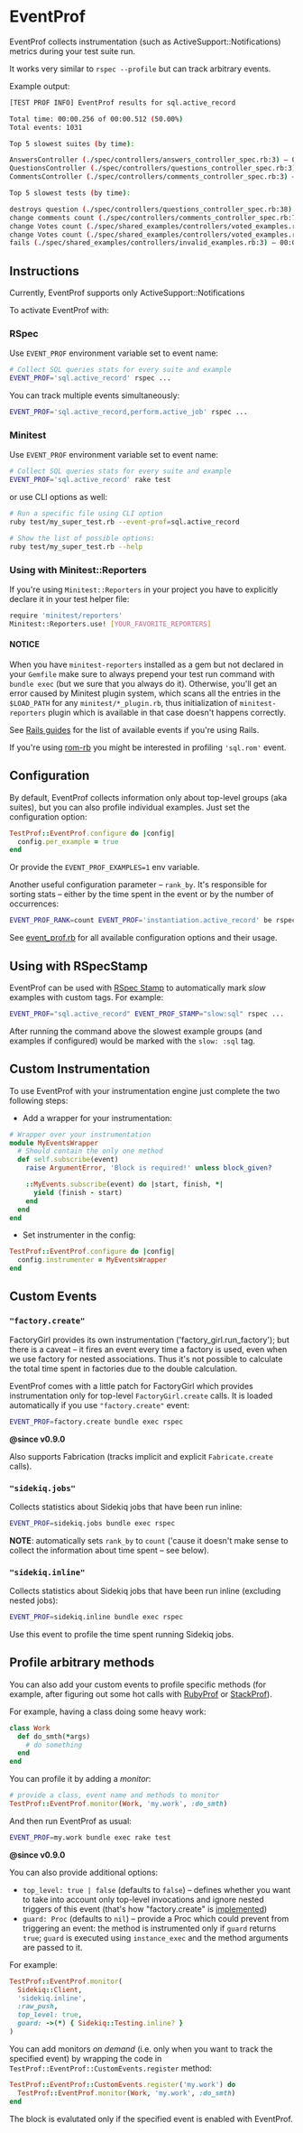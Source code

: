 # EventProf

EventProf collects instrumentation (such as ActiveSupport::Notifications) metrics during your test suite run.

It works very similar to `rspec --profile` but can track arbitrary events.

Example output:

```sh
[TEST PROF INFO] EventProf results for sql.active_record

Total time: 00:00.256 of 00:00.512 (50.00%)
Total events: 1031

Top 5 slowest suites (by time):

AnswersController (./spec/controllers/answers_controller_spec.rb:3) – 00:00.119 (549 / 20) of 00:00.200 (59.50%)
QuestionsController (./spec/controllers/questions_controller_spec.rb:3) – 00:00.105 (360 / 18) of 00:00.125 (84.00%)
CommentsController (./spec/controllers/comments_controller_spec.rb:3) – 00:00.032 (122 / 4) of 00:00.064 (50.00%)

Top 5 slowest tests (by time):

destroys question (./spec/controllers/questions_controller_spec.rb:38) – 00:00.022 (29) of 00:00.064 (34.38%)
change comments count (./spec/controllers/comments_controller_spec.rb:7) – 00:00.011 (34) of 00:00.022 (50.00%)
change Votes count (./spec/shared_examples/controllers/voted_examples.rb:23) – 00:00.008 (25) of 00:00.022 (36.36%)
change Votes count (./spec/shared_examples/controllers/voted_examples.rb:23) – 00:00.008 (32) of 00:00.035 (22.86%)
fails (./spec/shared_examples/controllers/invalid_examples.rb:3) – 00:00.007 (34) of 00:00.014 (50.00%)

```

## Instructions

Currently, EventProf supports only ActiveSupport::Notifications

To activate EventProf with:

### RSpec

Use `EVENT_PROF` environment variable set to event name:

```sh
# Collect SQL queries stats for every suite and example
EVENT_PROF='sql.active_record' rspec ...
```

You can track multiple events simultaneously:

```sh
EVENT_PROF='sql.active_record,perform.active_job' rspec ...
```

### Minitest

Use `EVENT_PROF` environment variable set to event name:

```sh
# Collect SQL queries stats for every suite and example
EVENT_PROF='sql.active_record' rake test
```
or use CLI options as well:

```sh
# Run a specific file using CLI option
ruby test/my_super_test.rb --event-prof=sql.active_record

# Show the list of possible options:
ruby test/my_super_test.rb --help
```

### Using with Minitest::Reporters

If you're using `Minitest::Reporters` in your project you have to explicitly declare it
in your test helper file:

```sh
require 'minitest/reporters'
Minitest::Reporters.use! [YOUR_FAVORITE_REPORTERS]
```
#### NOTICE
When you have `minitest-reporters` installed as a gem but not declared in your `Gemfile`
make sure to always prepend your test run command with `bundle exec` (but we sure that you always do it).
Otherwise, you'll get an error caused by Minitest plugin system, which scans all the entries in the
`$LOAD_PATH` for any `minitest/*_plugin.rb`, thus initialization of `minitest-reporters` plugin which is
available in that case doesn't happens correctly.

See [Rails guides](http://guides.rubyonrails.org/active_support_instrumentation.html)
for the list of available events if you're using Rails.

If you're using [rom-rb](http://rom-rb.org) you might be interested in profiling `'sql.rom'` event.

## Configuration

By default, EventProf collects information only about top-level groups (aka suites),
but you can also profile individual examples. Just set the configuration option:

```ruby
TestProf::EventProf.configure do |config|
  config.per_example = true
end
```

Or provide the `EVENT_PROF_EXAMPLES=1` env variable.

Another useful configuration parameter – `rank_by`. It's responsible for sorting stats –
either by the time spent in the event or by the number of occurrences:

```sh
EVENT_PROF_RANK=count EVENT_PROF='instantiation.active_record' be rspec
```

See [event_prof.rb](https://github.com/palkan/test-prof/tree/master/lib/test_prof/event_prof.rb) for all available configuration options and their usage.

## Using with RSpecStamp

EventProf can be used with [RSpec Stamp](./rspec_stamp.md) to automatically mark _slow_ examples with custom tags. For example:

```sh
EVENT_PROF="sql.active_record" EVENT_PROF_STAMP="slow:sql" rspec ...
```

After running the command above the slowest example groups (and examples if configured) would be marked with the `slow: :sql` tag.

## Custom Instrumentation

To use EventProf with your instrumentation engine just complete the two following steps:

- Add a wrapper for your instrumentation:


```ruby
# Wrapper over your instrumentation
module MyEventsWrapper
  # Should contain the only one method
  def self.subscribe(event)
    raise ArgumentError, 'Block is required!' unless block_given?

    ::MyEvents.subscribe(event) do |start, finish, *|
      yield (finish - start)
    end
  end
end
```

- Set instrumenter in the config:


```ruby
TestProf::EventProf.configure do |config|
  config.instrumenter = MyEventsWrapper
end
```

## Custom Events

### `"factory.create"`

FactoryGirl provides its own instrumentation ('factory_girl.run_factory'); but there is a caveat – it fires an event every time a factory is used, even when we use factory for nested associations. Thus it's not possible to calculate the total time spent in factories due to the double calculation.

EventProf comes with a little patch for FactoryGirl which provides instrumentation only for top-level `FactoryGirl.create` calls. It is loaded automatically if you use `"factory.create"` event:

```sh
EVENT_PROF=factory.create bundle exec rspec
```

**@since v0.9.0**

Also supports Fabrication (tracks implicit and explicit `Fabricate.create` calls).

### `"sidekiq.jobs"`

Collects statistics about Sidekiq jobs that have been run inline:

```sh
EVENT_PROF=sidekiq.jobs bundle exec rspec
```

**NOTE**: automatically sets `rank_by` to `count` ('cause it doesn't make sense to collect the information about time spent – see below).

### `"sidekiq.inline"`

Collects statistics about Sidekiq jobs that have been run inline (excluding nested jobs):

```sh
EVENT_PROF=sidekiq.inline bundle exec rspec
```

Use this event to profile the time spent running Sidekiq jobs.

## Profile arbitrary methods

You can also add your custom events to profile specific methods (for example, after figuring out some hot calls with [RubyProf](./ruby_prof.md) or [StackProf](./stack_prof.md)).

For example, having a class doing some heavy work:

```ruby
class Work
  def do_smth(*args)
    # do something
  end
end
```

You can profile it by adding a _monitor_:

```ruby
# provide a class, event name and methods to monitor
TestProf::EventProf.monitor(Work, 'my.work', :do_smth)
```

And then run EventProf as usual:

```sh
EVENT_PROF=my.work bundle exec rake test
```

**@since v0.9.0**

You can also provide additional options:
- `top_level: true | false` (defaults to `false`) – defines whether you want to take into account only
top-level invocations and ignore nested triggers of this event (that's how "factory.create" is [implemented](https://github.com/palkan/test-prof/blob/master/lib/test_prof/event_prof/custom_events/factory_create.rb))
- `guard: Proc` (defaults to `nil`) – provide a Proc which could prevent from triggering an event: the method is instrumented only if `guard` returns `true`; `guard` is executed using `instance_exec` and the method arguments are passed to it.

For example:

```ruby
TestProf::EventProf.monitor(
  Sidekiq::Client,
  'sidekiq.inline',
  :raw_push,
  top_level: true,
  guard: ->(*) { Sidekiq::Testing.inline? }
)
```

You can add monitors _on demand_ (i.e. only when you want to track the specified event) by wrapping
the code in `TestProf::EventProf::CustomEvents.register` method:

```ruby
TestProf::EventProf::CustomEvents.register('my.work') do
  TestProf::EventProf.monitor(Work, 'my.work', :do_smth)
end
```

The block is evalutated only if the specified event is enabled with EventProf.
